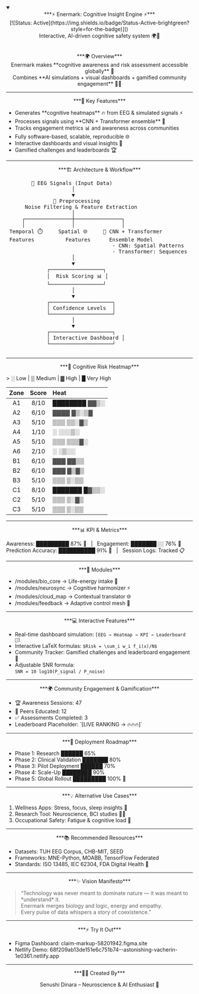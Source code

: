 <details open>
  <summary>
    <div align="center">
      ***⚡ Enermark: Cognitive Insight Engine ⚡***  
      <br>
      [![Status: Active](https://img.shields.io/badge/Status-Active-brightgreen?style=for-the-badge)]()
      <br>
      Interactive, AI-driven cognitive safety system 🌍🧠
    </div>
  </summary>

  <br>

  <p align="center">
    ***🌍 Overview***<br>
    Enermark makes **cognitive awareness and risk assessment accessible globally** 🌱<br>
    Combines **AI simulations + visual dashboards + gamified community engagement** 🎨🤖
  </p>

  <hr>

  <p align="center">
    ***🔹 Key Features***  
  </p>
  <ul>
    <li>Generates **cognitive heatmaps** 🔥 from EEG & simulated signals ⚡</li>
    <li>Processes signals using **CNN + Transformer ensemble** 🧠</li>
    <li>Tracks engagement metrics 📊 and awareness across communities</li>
    <li>Fully software-based, scalable, reproducible 🌐</li>
    <li>Interactive dashboards and visual insights 🎯</li>
    <li>Gamified challenges and leaderboards 🏆</li>
  </ul>

  <hr>

  <p align="center">
    ***🏗 Architecture & Workflow***  
  </p>

  <pre>
        🧠 EEG Signals (Input Data)
                     │
                     ▼
               🔄 Preprocessing
      Noise Filtering & Feature Extraction
                     │
     ┌───────────────┼───────────────┐
     │               │               │
 Temporal ⏱️     Spatial 🌐     🤖 CNN + Transformer
 Features          Features      Ensemble Model
                                  - CNN: Spatial Patterns
                                  - Transformer: Sequences
                     │
                     ▼
             ┌─────────────────┐
             │  Risk Scoring 📊 │
             └─────────────────┘
                     │
                     ▼
             ┌────────────────────┐
             │ Confidence Levels  │
             └────────────────────┘
                     │
                     ▼
             ┌────────────────────┐
             │ Interactive Dashboard │
             └────────────────────┘
  </pre>

  <hr>

  <p align="center">
    ***🎨 Cognitive Risk Heatmap***  
  </p>
  > ░ Low | ▒ Medium | ▓ High | █ Very High

  | Zone | Score | Heat          |
  |:----:|:-----:|:-------------|
  | A1   | 8/10  | ████████ ▓▓▒░ |
  | A2   | 6/10  | ▓▓▓▓ ▓▒░▒▓    |
  | A3   | 5/10  | ▒▒▒ ▒▒░▓▒    |
  | A4   | 1/10  | ░ ░░░▒░      |
  | A5   | 5/10  | ▒▒▒ ▒▒▒▓░    |
  | A6   | 2/10  | ░ ░▒░░       |
  | B1   | 6/10  | ▓▓▓ ▓▓▒▒     |
  | B2   | 6/10  | ▓▓▓ ▓▒▓▒     |
  | B3   | 5/10  | ▒▒▒ ▒░▒▒     |
  | C1   | 8/10  | ███████ █▓▒▒░ |
  | C2   | 5/10  | ▒▒▒ ▒░▓▒     |
  | C3   | 5/10  | ▒▒▒ ▒░▒▒     |

  <hr>

  <p align="center">
    ***📊 KPI & Metrics***  
  </p>

  Awareness: █████████ 87% 🌟 &nbsp; | &nbsp; Engagement: ███████░░ 76% 🎯  
  Prediction Accuracy: ██████████ 91% 🤖 &nbsp; | &nbsp; Session Logs: Tracked 📋

  <hr>

  <p align="center">
    ***🧩 Modules***  
  </p>
  <ul>
    <li>/modules/bio_core → Life-energy intake 🔄</li>
    <li>/modules/neurosync → Cognitive harmonizer ⚡</li>
    <li>/modules/cloud_map → Contextual translator 🌐</li>
    <li>/modules/feedback → Adaptive control mesh 🔁</li>
  </ul>

  <hr>

  <p align="center">
    ***💻 Interactive Features***  
  </p>

  <ul>
    <li>Real-time dashboard simulation: <code>[EEG → Heatmap → KPI → Leaderboard 🔄]</code></li>
    <li>Interactive LaTeX formulas: <code>$Risk = \sum_i w_i f_i(x)/N$</code></li>
    <li>Community Tracker: Gamified challenges and leaderboard engagement 🎯</li>
    <li>Adjustable SNR formula:
      <br>
      <code>SNR = 10 log10(P_signal / P_noise)</code>
    </li>
  </ul>

  <hr>

  <p align="center">
    ***🌍 Community Engagement & Gamification***  
  </p>

  <ul>
    <li>🏆 Awareness Sessions: 47</li>
    <li>🏅 Peers Educated: 12</li>
    <li>✅ Assessments Completed: 3</li>
    <li>Leaderboard Placeholder: `[LIVE RANKING → 🔥🔥🔥]`</li>
  </ul>

  <hr>

  <p align="center">
    ***🚀 Deployment Roadmap***  
  </p>

  <ul>
    <li>Phase 1: Research ██████ 65%</li>
    <li>Phase 2: Clinical Validation ███████ 80%</li>
    <li>Phase 3: Pilot Deployment ██████ 70%</li>
    <li>Phase 4: Scale-Up ████████ 90%</li>
    <li>Phase 5: Global Rollout █████████ 100% 🎯</li>
  </ul>

  <hr>

  <p align="center">
    ***💡 Alternative Use Cases***  
  </p>

  <ol>
    <li>Wellness Apps: Stress, focus, sleep insights 🧘</li>
    <li>Research Tool: Neuroscience, BCI studies 🧑‍🔬</li>
    <li>Occupational Safety: Fatigue & cognitive load 🚗</li>
  </ol>

  <hr>

  <p align="center">
    ***📚 Recommended Resources***  
  </p>

  <ul>
    <li>Datasets: TUH EEG Corpus, CHB-MIT, SEED</li>
    <li>Frameworks: MNE-Python, MOABB, TensorFlow Federated</li>
    <li>Standards: ISO 13485, IEC 62304, FDA Digital Health 🏥</li>
  </ul>

  <hr>

  <p align="center">
    ***✨ Vision Manifesto***  
  </p>

  <blockquote>
  “Technology was never meant to dominate nature — it was meant to *understand* it.<br>
  Enermark merges biology and logic, energy and empathy.<br>
  Every pulse of data whispers a story of coexistence.”
  </blockquote>

  <hr>

  <p align="center">
    ***⚡ Try It Out***  
  </p>

  <ul>
    <li>Figma Dashboard: claim-markup-58201942.figma.site</li>
    <li>Netlify Demo: 68f209ab13de151e6c751b74--astonishing-vacherin-1e0361.netlify.app</li>
  </ul>

  <hr>

  <p align="center">
    ***👩‍💻 Created By***  
  </p>

  <p align="center">
    Senushi Dinara – Neuroscience & AI Enthusiast 🚀
  </p>

</details>
